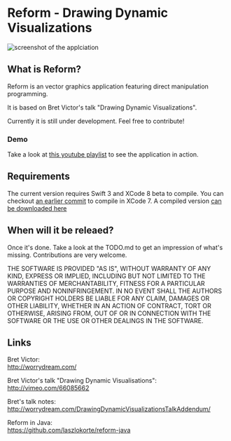 Reform - Drawing Dynamic Visualizations
=======================================

![screenshot of the applciation](https://static.laszlokorte.de/reform/screenshot.png "screenshot of the applciation")

What is Reform?
---------------

Reform is an vector graphics application featuring direct manipulation programming.

It is based on Bret Victor's talk "Drawing Dynamic Visualizations".

Currently it is still under development. Feel free to contribute!

### Demo

Take a look at [this youtube playlist](https://www.youtube.com/playlist?list=PLfGbKGqfmpEJVKupyh3vSvjMvd-S2bCTH) to see the application in action.

Requirements
------------

The current version requires Swift 3 and XCode 8 beta to compile. You can checkout [an earlier commit](https://github.com/laszlokorte/reform-swift/commit/cc60e82c4f37755a24798f1eaaee22ba4f49e5cc) to compile in XCode 7. A compiled version [can be downloaded here](https://github.com/laszlokorte/reform-swift/releases)


When will it be releaed?
------------------------

Once it's done. Take a look at the TODO.md to get an impression of what's missing. Contributions are very welcome.

THE SOFTWARE IS PROVIDED "AS IS", WITHOUT WARRANTY OF ANY KIND,
EXPRESS OR IMPLIED, INCLUDING BUT NOT LIMITED TO THE WARRANTIES OF
MERCHANTABILITY, FITNESS FOR A PARTICULAR PURPOSE AND
NONINFRINGEMENT. IN NO EVENT SHALL THE AUTHORS OR COPYRIGHT HOLDERS BE
LIABLE FOR ANY CLAIM, DAMAGES OR OTHER LIABILITY, WHETHER IN AN ACTION
OF CONTRACT, TORT OR OTHERWISE, ARISING FROM, OUT OF OR IN CONNECTION
WITH THE SOFTWARE OR THE USE OR OTHER DEALINGS IN THE SOFTWARE.

Links
-----

Bret Victor:  
http://worrydream.com/

Bret Victor's talk "Drawing Dynamic Visualisations":  
http://vimeo.com/66085662

Bret's talk notes:  
http://worrydream.com/DrawingDynamicVisualizationsTalkAddendum/

Reform in Java:  
https://github.com/laszlokorte/reform-java
